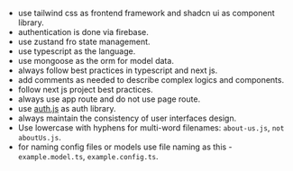 - use tailwind css as frontend framework and shadcn ui as component library.
- authentication is done via firebase.
- use zustand fro state management.
- use typescript as the language.
- use mongoose as the orm for model data.
- always follow best practices in typescript and next js.
- add comments as needed to describe complex logics and components.
- follow next js project best practices.
- always use app route and do not use page route.
- use [auth.js](https://github.com/nextauthjs/next-auth) as auth library.
- always maintain the consistency of user interfaces design.
- Use lowercase with hyphens for multi-word filenames: `about-us.js`, `not aboutUs.js`.
- for naming config files or models use file naming as this - `example.model.ts`, `example.config.ts`.
